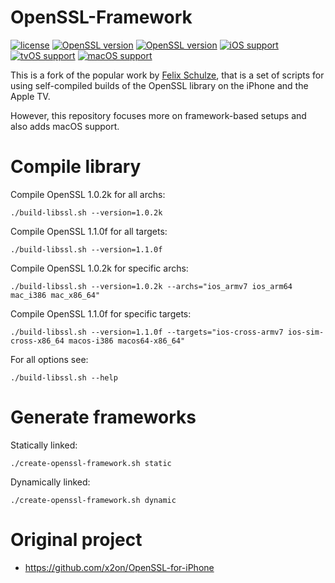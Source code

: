 # OpenSSL-Framework

[![license](https://img.shields.io/github/license/x2on/OpenSSL-for-iPhone.svg)](https://github.com/x2on/OpenSSL-for-iPhone/blob/master/LICENSE) [![OpenSSL version](https://img.shields.io/badge/OpenSSL-1.0.2l-lightgrey.svg)]() [![OpenSSL version](https://img.shields.io/badge/OpenSSL-1.1.0f-lightgrey.svg)]() [![iOS support](https://img.shields.io/badge/iOS-8%20--%2011-lightgrey.svg)]() [![tvOS support](https://img.shields.io/badge/tvOS-9%20--%2011-lightgrey.svg)]() [![macOS support](https://img.shields.io/badge/macOS-10.11%20--%2010.13-lightgrey.svg)]()

This is a fork of the popular work by [Felix Schulze](https://github.com/x2on), that is a set of scripts for using self-compiled builds of the OpenSSL library on the iPhone and the Apple TV.

However, this repository focuses more on framework-based setups and also adds macOS support.

# Compile library

Compile OpenSSL 1.0.2k for all archs:

```
./build-libssl.sh --version=1.0.2k
```

Compile OpenSSL 1.1.0f for all targets:

```
./build-libssl.sh --version=1.1.0f
```

Compile OpenSSL 1.0.2k for specific archs:

```
./build-libssl.sh --version=1.0.2k --archs="ios_armv7 ios_arm64 mac_i386 mac_x86_64"
```

Compile OpenSSL 1.1.0f for specific targets:

```
./build-libssl.sh --version=1.1.0f --targets="ios-cross-armv7 ios-sim-cross-x86_64 macos-i386 macos64-x86_64"
```

For all options see:

```
./build-libssl.sh --help
```

# Generate frameworks

Statically linked:

```
./create-openssl-framework.sh static
```

Dynamically linked:

```
./create-openssl-framework.sh dynamic
```

# Original project
* <https://github.com/x2on/OpenSSL-for-iPhone>
